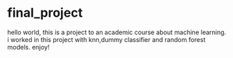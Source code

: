 # final_project
hello world,
this is a project to an academic course about machine learning.
i worked in this project with knn,dummy classifier and random forest models.
enjoy!
